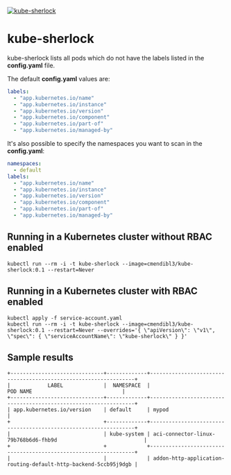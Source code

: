 [![kube-sherlock](https://github.com/cmendible/kube-sherlock/actions/workflows/build.yaml/badge.svg)](https://github.com/cmendible/kube-sherlock/actions/workflows/build.yaml)

# kube-sherlock

kube-sherlock lists all pods which do not have the labels listed in the **config.yaml** file.

The default **config.yaml** values are:

``` yaml
labels:
  - "app.kubernetes.io/name"
  - "app.kubernetes.io/instance"
  - "app.kubernetes.io/version"
  - "app.kubernetes.io/component"
  - "app.kubernetes.io/part-of"
  - "app.kubernetes.io/managed-by"
```

It's also possible to specify the namespaces you want to scan in the **config.yaml**:

``` yaml
namespaces:
  - default
labels:
  - "app.kubernetes.io/name"
  - "app.kubernetes.io/instance"
  - "app.kubernetes.io/version"
  - "app.kubernetes.io/component"
  - "app.kubernetes.io/part-of"
  - "app.kubernetes.io/managed-by"
```

## Running in a Kubernetes cluster without RBAC enabled

``` shell
kubectl run --rm -i -t kube-sherlock --image=cmendibl3/kube-sherlock:0.1 --restart=Never
```

## Running in a Kubernetes cluster with RBAC enabled

``` shell
kubectl apply -f service-account.yaml
kubectl run --rm -i -t kube-sherlock --image=cmendibl3/kube-sherlock:0.1 --restart=Never --overrides='{ \"apiVersion\": \"v1\", \"spec\": { \"serviceAccountName\": \"kube-sherlock\" } }'
```

## Sample results

``` shell
+------------------------------+-------------+-----------------------------------------------------------------+
|            LABEL             |  NAMESPACE  |                            POD NAME                             |
+------------------------------+-------------+-----------------------------------------------------------------+
| app.kubernetes.io/version    | default     | mypod                                                           |
+                              +-------------+-----------------------------------------------------------------+
|                              | kube-system | aci-connector-linux-79b768b6d6-fhb9d                            |
+                              +             +-----------------------------------------------------------------+
|                              |             | addon-http-application-routing-default-http-backend-5ccb95j9dgb |
```
